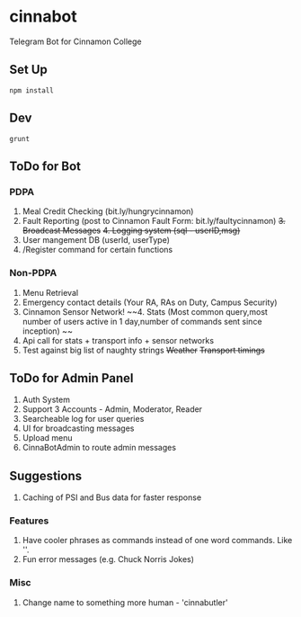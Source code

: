 # cinnabot
Telegram Bot for Cinnamon College

## Set Up

`npm install`

## Dev

`grunt`

## ToDo for Bot

### PDPA
1. Meal Credit Checking (bit.ly/hungrycinnamon)
2. Fault Reporting (post to Cinnamon Fault Form: bit.ly/faultycinnamon)
~~3. Broadcast Messages~~
~~4. Logging system (sql - userID,msg)~~
5. User mangement DB (userId, userType)
6. /Register command for certain functions

### Non-PDPA

1. Menu Retrieval
2. Emergency contact details (Your RA, RAs on Duty, Campus Security)
3. Cinnamon Sensor Network!
~~4. Stats (Most common query,most number of users active in 1 day,number of commands sent since inception) ~~
5. Api call for stats + transport info + sensor networks
6. Test against big list of naughty strings
~~Weather~~
~~Transport timings~~


## ToDo for Admin Panel

1. Auth System
2. Support 3 Accounts - Admin, Moderator, Reader
3. Searcheable log for user queries
4. UI for broadcasting messages
5. Upload menu
6. CinnaBotAdmin to route admin messages 

## Suggestions

1. Caching of PSI and Bus data for faster response

### Features

1. Have cooler phrases as commands instead of one word commands. Like ''.
2. Fun error messages (e.g. Chuck Norris Jokes)

### Misc

1. Change name to something more human - 'cinnabutler'
